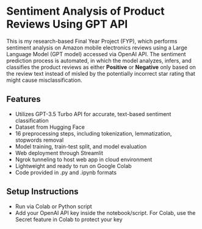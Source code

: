 # Sentiment Analysis of Product Reviews Using GPT API

This is my research-based Final Year Project (FYP), which performs sentiment analysis on Amazon mobile electronics reviews using a Large Language Model (GPT model) accessed via OpenAI API. The sentiment prediction process is automated, in which the model analyzes, infers, and classifies the product reviews as either **Positive** or **Negative** only based on the review text instead of misled by the potentially incorrect star rating that might cause misclassification.

## Features
- Utilizes GPT-3.5 Turbo API for accurate, text-based sentiment classification
- Dataset from Hugging Face
- 16 preprocessing steps, including tokenization, lemmatization, stopwords removal
- Model training, train-test split, and model evaluation
- Web deployment through Streamlit
- Ngrok tunneling to host web app in cloud environment
- Lightweight and ready to run on Google Colab
- Code provided in .py and .ipynb formats

## Setup Instructions
- Run via Colab or Python script
- Add your OpenAI API key inside the notebook/script. For Colab, use the Secret feature in Colab to protect your key
